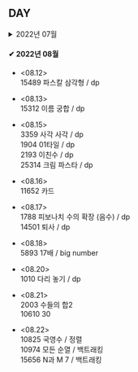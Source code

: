 ## DAY

<details>
    <summary>2022년 07월</summary>
    
* <07.01><br>
  SH 10868 최솟값 <br>
  2357 최솟값과 최댓값 <br>
  2042 구간 합 구하기 <br>
  11505 구간 곱 구하기 <br>
  
* <07.02><br>
  SH 10999 구간 합 구하기 2 <br>
  S 14428 수열과 쿼리16 <br>
  2268 수들의 합7 <br>
  
* <07.03><br>
  1275 coffe shop / 구간합, update <br>
  14438 수열과 쿼리17 / 최솟값 <br>
  M 18436 수열과 쿼리37 / 짝홀수 <br>
  12837 가계부 (Hard) <br>

* <07.04>(lie)<br>
  1016 제곱 ㄴㄴ 수 <br>
  11003 최솟값 찾기 / deque <br>
  5676 음주 코딩 / 음수, 양수 <br>
  
* <07.05><br>
  1562 계단수 / dp <br>
  2448 별찍기 11 / 재귀, 배열 <br>
  14427 수열과 쿼리15 / 전체 범위 최솟값 <br>
  M 2263 트리의 순회<br>

* <07.06><br>
  11054 바이토닉 부분 수열 / dp <br>
  11055 가장 큰 부분 수열 / dp <br>
  1509 팰린드롬 분할 / dp <br>
  
* <07.09><br>
  2491 수열 / dp<br>
  16935 파스칼의 삼각형 / dp <br>
  2670.cpp 연속부분최대곱 / dp <br>

* <07.10><br>
  14430 자원캐기 / dp <br>
  14494 다이나믹이 뭔가요? / dp <br>
  
* <07.11><br>
  1446 지름길 / dp <br>
  9711(2) 피보나치 / dp <br>
  9711 피보나치 / dp <br>

</details>

#### ✔ 2022년 08월

* <08.12><br>
  15489 파스칼 삼각형 / dp <br>
  
* <08.13><br>
  15312 이름 궁합 / dp <br>
  
* <08.15><br>
  3359 사각 사각 / dp <br>
  1904 01타일 / dp <br>
  2193 이친수 / dp <br>
  25314 크림 파스타 / dp <br>

* <08.16><br>
  11652 카드 <br>
  
* <08.17><br>
  1788 피보나치 수의 확장 (음수) / dp <br>
  14501 퇴사 / dp <br>
    
* <08.18><br>
  5893 17배 / big number <br>
      
* <08.20><br>
  1010 다리 놓기 / dp <br>

* <08.21><br>
  2003 수들의 합2 <br>
  10610 30 <br>

* <08.22><br>
  10825 국영수 / 정렬 <br>
  10974 모든 순열 / 백트래킹 <br>
  15656 N과 M 7 / 백트래킹 <br>
